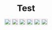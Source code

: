 <h1 align="center">Test</h1>
			<p align="center"> <a href="undefined" target="_blank"><img align="center" src="https://cdn.jsdelivr.net/npm/simple-icons@3.0.1/icons/twitter.svg" alt="elango_sundar" height="20" width="20" /></a> <a href="undefined" target="_blank"><img align="center" src="https://cdn.jsdelivr.net/npm/simple-icons@3.0.1/icons/facebook.svg" alt="elango_sundar" height="20" width="20" /></a> <a href="undefined" target="_blank"><img align="center" src="https://cdn.jsdelivr.net/npm/simple-icons@3.0.1/icons/dev-dot-to.svg" alt="elango_sundar" height="20" width="20" /></a> <a href="undefined" target="_blank"><img align="center" src="https://cdn.jsdelivr.net/npm/simple-icons@3.0.1/icons/codesandbox.svg" alt="elango_sundar" height="20" width="20" /></a> <a href="undefined" target="_blank"><img align="center" src="https://cdn.jsdelivr.net/npm/simple-icons@3.0.1/icons/stackoverflow.svg" alt="elango_sundar" height="20" width="20" /></a> <a href="undefined" target="_blank"><img align="center" src="https://cdn.jsdelivr.net/npm/simple-icons@3.0.1/icons/youtube.svg" alt="elango_sundar" height="20" width="20" /></a></p>
